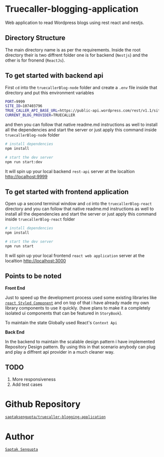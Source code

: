 # Truecaller-blogging-application

Web application to read Wordpress blogs using rest react and nestjs.

## Directory Structure

The main directory name is as per the requirements.
Inside the root directory their is two diffrent folder one is for backend (`Nestjs`) and the other is for fronend (`ReactJs`).

## To get started with backend api

First `cd` into the `truecallerBlog-node` folder and create a `.env` file inside that directory and put this environment variables

```bash
PORT=9999
SITE_ID=107403796
TRUE_CALLER_API_BASE_URL=https://public-api.wordpress.com/rest/v1.1/sites
CURRENT_BLOG_PROVIDER=TRUECALLER
```

and then you can follow that native readme.md instructions as well to install all the dependencies and start the server or just apply this command inside `truecallerBlog-node` folder

```bash
# install dependencies
npm install

# start the dev server
npm run start:dev
```

It will spin up your local backend `rest-api` server at the localtion [http://localhost:9999](http://localhost:9999)

## To get started with frontend application

Open up a second terminal window and `cd` into the `truecallerBlog-react` directory and you can follow that native readme.md instructions as well to install all the dependencies and start the server or just apply this command inside `truecallerBlog-react` folder

```bash
# install dependencies
npm install

# start the dev server
npm run start
```

It will spin up your local frontend `react web application` server at the localtion [http://localhost:3000](http://localhost:3000)

## Points to be noted

<b>Front End</b>

Just to speed up the development process used some existing libraries like [`react Styled Component`](https://styled-components.com) and on top of that i have already made my own library components to use it quickly. (have plans to make it a completely isolated ui components that can be featured in `StoryBook`).

To maintain the state Globally used React's `Context Api`
 
<b>Back End</b>

In the backend to maintain the scalable design pattern i have implemented Repository Design pattern. 
By using this in that scenario anybody can plug and play a diffrent api provider in a much cleaner way.

## TODO

   1. More responsiveness  
   2. Add test cases  

# Github Repository

[`saptaksengupta/truecaller-blogging-application`](https://github.com/saptaksengupta/truecaller-blogging-application)

# Author 

[`Saptak Sengupta`](https://www.linkedin.com/in/saptak-sengupta-8866ab160/)